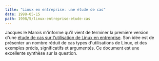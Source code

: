 ```yaml
---
title: "Linux en entreprise: une étude de cas"
date: 1998-05-15
path: 1998/5/linux-entreprise-etude-cas
---
```


<P>
Jacques le Marois m'informe qu'il vient de terminer la première version
d'une <A HREF="http://www.netnomics.com/linux/">étude de cas sur l'utilisation
de Linux en entreprise</A>. Son idée est de présenter un nombre réduit
de cas types d'utilisations de Linux, et des exemples précis, significatifs
et argumentés. Ce document est une excellente synthèse sur la question.
</P>


